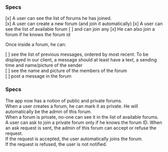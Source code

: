 ### Specs

[x] A user can see the list of forums he has joined.  
[x] A user can create a new forum (and join it automatically)
[x] A user can see the list of available forum
[ ] and can join any
[x] He can also join a forum if he knows the forum id

Once inside a forum, he can:

[ ] see the list of previous messages, ordered by most recent. To be displayed in our client, a message should at least have a text, a sending time and name/picture of the sender  
[ ] see the name and picture of the members of the forum  
[ ] post a message in the forum

### Specs

The app now has a notion of public and private forums.  
When a user creates a forum, he can mark it as private. He will automatically be the admin of this forum.  
When a forum is private, no-one can see it in the list of available forums.  
A user can ask to join a private forum only if he knows the forum ID.
When an ask request is sent, the admin of this forum can accept or refuse the request.  
If the request is accepted, the user automatically joins the forum.  
If the request is refused, the user is not notified.

